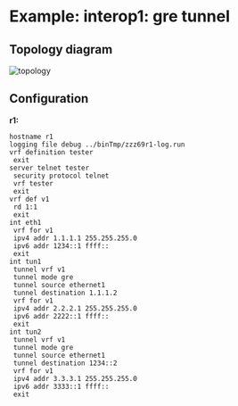 # Example: interop1: gre tunnel

## **Topology diagram**

![topology](/img/intop1-tun01.tst.png)

## **Configuration**

**r1:**
```
hostname r1
logging file debug ../binTmp/zzz69r1-log.run
vrf definition tester
 exit
server telnet tester
 security protocol telnet
 vrf tester
 exit
vrf def v1
 rd 1:1
 exit
int eth1
 vrf for v1
 ipv4 addr 1.1.1.1 255.255.255.0
 ipv6 addr 1234::1 ffff::
 exit
int tun1
 tunnel vrf v1
 tunnel mode gre
 tunnel source ethernet1
 tunnel destination 1.1.1.2
 vrf for v1
 ipv4 addr 2.2.2.1 255.255.255.0
 ipv6 addr 2222::1 ffff::
 exit
int tun2
 tunnel vrf v1
 tunnel mode gre
 tunnel source ethernet1
 tunnel destination 1234::2
 vrf for v1
 ipv4 addr 3.3.3.1 255.255.255.0
 ipv6 addr 3333::1 ffff::
 exit
```
